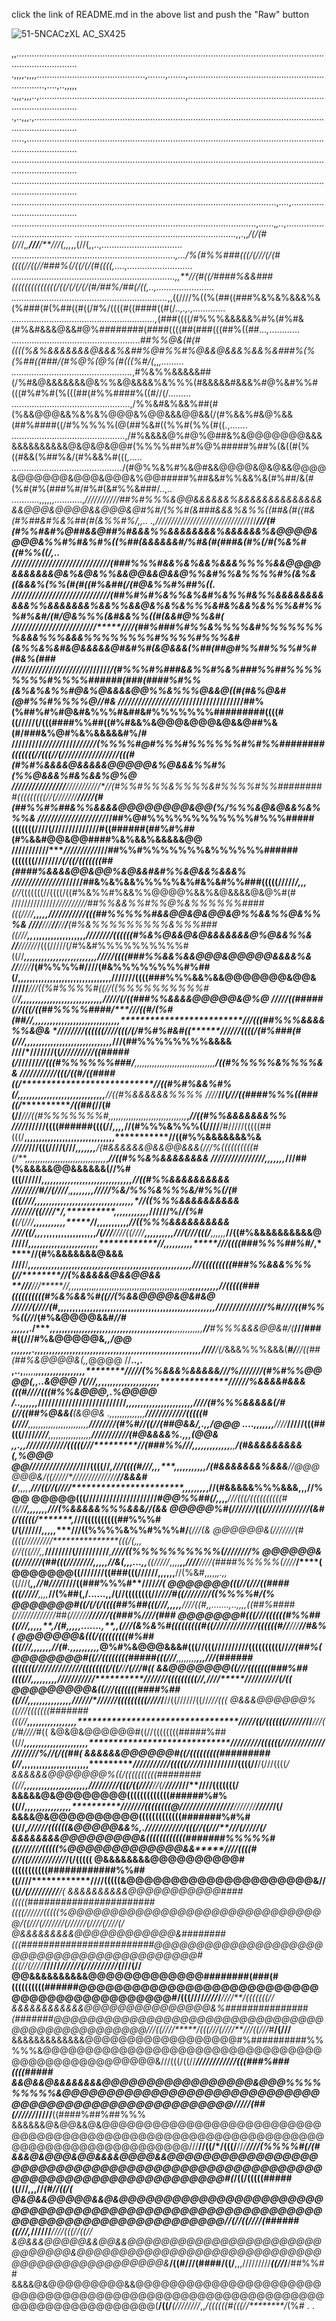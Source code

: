 click the link of README.md in the above list and push the "Raw" button


![51-5NCACzXL _AC_SX425_](https://user-images.githubusercontent.com/41720502/236573195-4f712c35-712c-4737-872e-b63f003fea26.jpg)

,,....................................................................................................................................................
.,,,,.,,,,...........................................,.......,.......,...................................................................,....,..,,,,,
.,,,.,,,..,..........................................................,................................................................................
.,..,,,.,.............................................................................................................................................
.....,................................................................................................................................................
......................................................................................................................................................
......................................................................................................................................................
.........................................................................................................,....,.......................................
.................................................................................................,......,*,..*,.......................................
................................................................,,.,,*/(/(#(//*/,*,**///**/**//****/(*,,*,*,,(//(,,..,................................
.................................................................*,.../%(#%%###(((/(///(/(#((((//((//###%(/((/(/(#((((,....,..........................
.................................................................,,**//(#((/####%&&###((((((((((((((/((/(/(/(/(#/##%/##(/((,..,.......................
..............................................................*,,((////%((%(##((###%&%&%&&&%&(%###(#(%##((#((/#%/((((#((####((#(/*..,.,.,.............
.........................................................,*(###((((/#%%%&&&&&%#%(#%#&(#%&#&&&@&&#@%########(####((((##(###(((##%((##.*..,*............
...................................................*##%%@&(#(#((((%&%&&&&&&&@&&&%&##%@#%%#%@&&@&&&%&&%&###%(%(%##((###/(#%@%(@%(#(((%#/(*,,*,.........
................................................*,#%&%%&&&&&##(/%#&@&&&&&&&@&%%&@&&&&%&%%%(#&&&&&#&&&%#@%&#%%#(((#%#%#(%(((##(#%%####%((#//(/.........
...............................................,/%%&#&%&&%##(#(%&&@@@&&%&%&%@@@&%@@&&&@@&&(/(#%&&%#&@%&&(##%####((/#%%%%%(@(##%&#((%%#(%%(#((.,.......
.............................................,/#%&&&&@%#@%@##&%&@@@@@@@&&&&&&&&&&&&&@&@&@&@@#(%%%%##%#%@%#####%##%(&((#(%((#&&(%##%&/(#%&&%#(((*,.....
............................................*/(#@%%&%#%&@#&&@@@@&@&@&&@@@@&@@@@@@&@@@&@@@&%@@#####%##&&#%%&&%&(#%##/&(#(%#(#%(###%#/#%#(&#%%&###/..,..
...........,,,,,,...........,*///////****//*//##%#%%%&@@&&&&&&%&&&&&&&&&&&&&&&&@@@&@@@@&&@@@&@#%#/(%%#(&###&&&%&%%((##&(#((#&(#%##&#%&%##(#(&%%#%/,,..
.,*/////////////////////////////*///*****///(#(#%%#&#%@##&&@##%#&&&%%&&&&&&&&%&&&&&&%&@@@@&@@@&%%#%#&%#%((%##(&&&&&&#/%#&(#(###&(#%(/#(%&%#((#%%((/,..
//////////////////////////**************///(###%%%#&&%&%&&%&&&%%%%&&@@@@&&&&&&&@&%&@&%%&&@@&&@&&@%%&#%%&%%%%#%(&%&((&&&%(%%(#(#((#%&##(/(#@&%%#%##%((.
////////////////****//////*//****////****/(##%#%#%&%%&%&#%&%%#&%%&&&&&&&&&&&%%&&&&&&&%&&%%&&@&%&%&%%%&#&%&&%&%%%&#%%%#%&#/(#/@&%%%(&#&&%%((#(&&#@%%&#(
////////////////*//////*///**********////(##%###%#%%&%%%%&#%%%%%%%%&&&%%%&&&%%%%%%%%#%%%%#%%%&#(&%%&%&#&@&&&&&@#&#%#(&@&&&(%##(##@#%%##%%%#%#(#&%(*###
//////////////////////***/*****//////*/(#%%%#%###&&%%#%&%###%%##%%%%%%%%#%%%%######(###(####%#%%(&%&%&%%#@&%@&&&&@@%%&%%%@&&@((#(#&%@&#(@#%%#%%%%@//#&
///////////////////*//////////////////##%(%##%#%#@&#&%%%#&##&#%%%%%%%#########((((#((/////(/(((####%%##((#%#&&%&@@@&@@@&@&&@##%&(#/###&%@#%&%&&&&&#%/#
/////////*//////*//**//*****/*/////*(%%%%#@#%%%#%%%%%%#%#%%########(((((((//(((//(/////////////////(((#(#%#%&&&&@&&&&&@@@@@&%@&&&%%#%(%%@&&&%#&%&&%@%@
////////////////**///////**////*//(#%%#%%%&%%%%&#%%%%#%%#########(((((((((//(///////**************/////(#(##%%#%##&%%&&&&@@@@@@@@&@@(%/%%%&@&@&&%&%%%&
////////////**///*/****///*/***//##%@#%%%%%%%%%%%%#%%%#####(((((((////(//////////********************////#((######(##%#%##(#%&&#@@&@@####%&%&&%&&&&&@@
///////////****//////////*//**/##%%#%%%%%%%&%%%%%%######(((((((///////*****************************/*(/*((/(((((((##(####%&&&&@@&@@%&@&&#&#%%&@&&%&&&%
//////////////**/*****//**////##&%&%&&%%%%%&%#&%&#%%###(((((/////*/*********************,,*,*****(/*/*(((((((//((((/((#%&%%#%&&%%@@@@%&&%&@&&&&@&@%#(#
//////////////***////*/*/////##%%&&%%#%%@%&%%%%%%####(((////*************************,,,,,****/*/**********/////////(((##%%%%%#&&@@&@&@@&@%%&&%%@&%%%&
///*/*******///**//**//**/**(#%&%%%%%%%%%&%%%###((///****************,,*,,,,,,,,,,,,,,,,,,*********************////////((((((#%&%@&&@&@&&&&&&&@%@&&%%&
*/*/*****/*/////*/(((/////(/#%&#%%%%%%%%%%#((//*******************,,,,,,,,,,,,,,,,,,,,,,,,,*************************/////((((###%%&&%&&@@@&@@@@@&&&&%&
//****//*//***/(#%%%%#////(#&%%%%%%%%#%##(/********************,,,,,,,,,,,,,,,,,,,,,,,,,,,,,,,**,********************///////((((###%%%&&%&&@@@@@@@&@@&
////**/***///((%#%%%%#((//((%%%%%%%%%%#(/************/******************,,,,,,,,,,,,,,,,,,,,,,,,,,,,***********************/////(/((###%%&&&&@@@@@&@%@
////*******/((#####(//(((/((##%%%%####/**********//**/((#/(%#(##//*********,,,,,,,,,,,,,,,,,,,,,,,,,,,,,,*************************///(((##%%%&&&&%%&@&
*//**////*//((((((////(((/(/#%#%#&#((*************//*////(*(((/(#%###(#(///****,,,,,,,,,,,,,,,,,,,,,,,,,,,,,,***********************///(##%%%%%%%%&&&&
////*///**////((*//////////((#####(/***************////**//*****//(((#%%%%%%###/**,,,,,,,,,,,,,,,,,,,,,,,,,,,,,,,,********************/((#%%%%%&%%%%&&
///*******////////(((/((#/((####((/**********************************//((#%#%&&%#%(/**,,,,,,,,,,,,,,,,,,,,,,,,,,,,,,******************//((#%&&&&&&%%%%
////*****//(*///((####%%%((###((/****************/((##(*/****/(#(//*****///((#%%%%%%%#***,,,,,,,,,,,,,,,,,,,,,,,,,,,,,,*,***,*********//((#%%&&&&&&&%%
////*****//////((((######((((//**********,,*,,***//(#%%%&%%%((////****/#/////(((((##(((/****,,,,,,,,,,,,,,,,,,,,,,,,,,,,,,,***********//((#%%&&&&&&&%&
****/***////*///(((////(///*************,,,,,,,******/(#&&&&&&@&&@@&&&(/*//%((((((((((#(*/**,,,,,,,,,,,,,,,,,,,,,,,,,,,,,,,,*,*******//((#%%&%&&&&&&&&
*//**/**/////////////******************,*,,,,,,*******///##(%&&&&&@@&&&&&&(//%#(((//////*****,,,,,,,,,,,,,,,,,,,,,,,,,,,,,,,*********//((#%%&&&&&&&&&&
*///*//*///#/**/(////***,*****************,,,,,,,,****//*///%&/%%%&%%%&/*#%%(/(#(((////****,,,,,,,,,,,,,,*,,,,,,,,,,,,,,,,,,,,*******//((%%%&&&&&&&&&&
/****//*////((**////*/********,**********,,,,,,,,,,,,*****//////%/*/******(%#(**(/(///****,,,,,,,,,,,*****/*/******,,,,,,,,,,,*******//((%%%&&&&&&&&&&
//***************//((/,*,,*,************,,,,,,,,,,,,,,,,,*****/(///**//**/*/((/***///****,,,,,,,,,,******///(///(((/****,,,,,,*******//((#%&&&&&&&&&&@
/////****************,***,,,***********,,,,,,,,,,,,,,,,,,,,***********************//****,,,,,,,,,,*****///((((###%%%##%#/*******,*****//(#%&&&&&&&@&&&
////****/*************,,,,,,,,,,,,,,,,,,,,,,,,,,,,,,,,,,,,,,,,,,,,,*******************,,,,,,,,,,,***///(((((((((###%%&&&%%%(//********//(%&&&&&@&&@@&&
**///****///*****//,*,,,,,,,,,*,,*,,,,,,,,,,,,,,,,,,,,,,,,,,,,,,,,,,,,***************,,,,,,,,,,***//(((((###((((((((((#%&%&&%#((******//(%&&@@@@&@&#&@
**/////***/(////(#*,,,,,,**,********,,,,,,,,,,,,,,,,,,,,,,,,,,,,,,,,,,,*,**********,,,,,,,,,,,***///////////////%#//***//((#%%%((//***/(#%&@@@@&&#*//#
,,,,,*,.**/****,,*,,,,,,,**************,,,,,,,,,,,,,,,,,,,,,,,,,,,,,,,,,*********,,,,,,,,,,,,****//***#%%%&&&@@&#/***(*****///####((///#%&@@@@@&*,,/@@
**,,,,,,,.,,,,,**,,,,,******************,,,,,,,,,,,,,,,,,,,,,,,,,,,,,,,*,*****,,,,,,,,,,,,,,,****////**/(/*&&&%%%&&&(***#/****//((##(##%&@@@@&(,,*@@@@
//**..,.  ,..,**,,,,,*************************************************,****,,,,,,,,,,,,,,,,********/*///*/*(%%&&&%&&&&&///%///////(#%#%%@@@@(,,..*&@@@
*/(//***/**,,***,,,*******************************************************,,,,,,,,,,,,,,,,,**************//*////%&&&&#&&&(((#////(((#%%&@@@,.****%@@@@
*/******..,,,**,,,***************/////////////////////////****/*****,,,,,,,,,,,,,,,,,,,,,,,***************/*/**//(#%%%&&&&&(/#(//((##%@&&(*******(&@@&
.,,*,,,,,,,,**,,,,*************////////////(((((#(///*********/****,,,,,,,,,,,,,,,,,,,,,,,,******************///***/////(#%#//((//(##@&&/*,.,*,***/@@@
***....,,,,***,,,**********////***/////(((##(((////***********////********,,,,,,,,,,,,,,,,,***********************/////****/*/////(#@&&&&%*.,,***,(@@&
****,,.******,,******/*/*//////****////(((((///****************//(###%%///***,,,,,,,,,,,,,**************,*,*********************/(#&&&&&&&&&(****,%@@@
@@*/*///**********///////////*********///((((//*********,********///((((#///********,,,****************,,,,,,,,,,*,************/(#&&&&&&&%&&&**//**@@@
@@@&/((/////*/**/////////////*********/***/&&&#(/******,,,,*,*******///((//(////***********************,,,,,,,,*,************//(#&&&&&%%%&&&,,,/**/%@@
@@@@@(((/////////////////////***************#@@%%##(/****,*,,,*******///(((/((((((((((#((//****/**********,,,,,,,**********///(%&&&&&%%%&&&******//(&&
@@@@@%#(///////(((////////////**************/(&#(/((**(((/*******,*****///((((((((((##%%%#(/(//////*******,,,,,**********///((%%%%&%%#%%%#/*****(///(&
@@@@@@&(///////(#((((/////////****************(((/(,,,*(//(((///**,,***********////////(////**//////*********,*********////((%%%%%%%%%%(*//*/***/////%
@@@@@@&((///////(##(((////////*********,,,,,***//&(,,,...,,**((/////*,,,,**,,********************////*****************////(####%%%%%(/**///*****/****(
@@@@@@@((///////((###(((//////********,,,,,**,**//(%&#,,,,,*,.,,*((///(***,,*******************/*/#////*************////((###%%%#**////**********/**/(
@@@@@@@(((//(///((####(((/////*********,,,,*******//(%##(,/......,,/(//((((((((//*************////#((///**********/////((%%%%#*******************/**(%
@@@@@@@#((/(/(/((((##%##(((///*********,,,,,*******////((#,,.......,..,,,,*((##%####(/////////////##(//////****//////((###%///*******************/(###
@@@@@@@#(((///((((((#%%##((///******,*,,,,**,*************/(#,,,,,.......,**,,*(///(&%&%#(((((((((#((/////////////((((((#//****///************/**/#&%(
@@@@@@@&(((/(((((((((#%##(((///******,,,,,,,******************//(#.,,,,,,,,,,*@**%#%&@@@&&&#(((//(((//////////((((((((((/**/******************/*/(##%(
@@@@@@@@#((//((((((((#####(((///******,,,,,,,,******************,,*,*///(######(((((((/******/////////////((((((((/((*/*******/************/**(/*//#((
&&@@@@@@@((///(((((((###%##((((//*****,,,,,,,,,*************************///////////**************///////(((((((((//**,**///*/*****/////****//*//*/(/((
@@@@@@@@@&((///(((((((####%##((///****,,,,,,,,,,,,,,,*****************//////********************//////(((((((((**/****///*/******//((//////((//*///(((
@&&&@@@@@@%((///(((((((#######(((//****,,,,,,,,,,,,,,,,,**************************************/////((/((((((////*****//*******//******///((/#*////*#((
&@&@&@@@@@@#((//((((((((#####%##((//****,,,,,,,,,,,,,,,,,,,,,,*****************************/////////((((((*///*********/////////***/////////%//(/((##(
&&&&&&@@@@@@#((/(((((((((#########(//*****,,,,,,,,,,,,,,,,,,,,,,,**********************///////////(((((////***//////////**********/((((//**/(///((((*/
&&&&&&@@@@@@@%((/((((((((((########((//*****,,,,,,,,,,,,,,,,,,,,,,*****************/////////(((/((/***//**/*********//(/****//**//***///**////(((((((/
&&&&&@&@@@@@@@@(((((((((((((######%#%((//*******,,,,,,,,,,,,,,,*,**************///////((((((((@**//////**//////*//******//**///////**********/////*/(/
&&&&@&@@@@@@@@@@(((((((((((((#######%#%#((//************,*******************//////((((((&@@@@@&&%*,.***/*//////*////****/(((//((///*****///(/***////(/
&&&&&&&&@@@@@@@@@&((((((((((((#######%%%%%#((//*************************/////(((((%@@@@@@@@@@@@@&&*****//*//((((#(/******/((///////////***/(****/(((((
@&&&&&&&&@@@@@@@@@@#(((((((((((############%%##((////**************////(((((&@@@@@@@@@@@@@@@@@@@@@&**/****/((/**********/(/****//**///**//*/******/*(*
&&&&&&&&&&@@@@@@@@@@@####(((((#######################((((//////(((((%@@@@@@@@@@@@@@@@@@@@@@@@@@@@@@@/((/**//(//***///*//(/////**/(/*//*/(/*//***/***(/
@&&&&&&&&&@@@@@@@@@@@@&########(((########################@@@@@@@@@@@@@@@@@@@@@@@@@@@@@@@@@@@@@@@@@@#(((/*/(////*****/////*//////(//////////(***///(//
@@&&&&&&&&&&@@@@@@@@@@@@@########(###(#((((((((((######@@@@@@@@@@@@@@@@@@@@@@@@@@@@@@@@@@@@@@@@@@@@@#/(((////******///*/*/***///*******/**/*(*((((((//
&&&&&&&&&&&&@@@@@@@@@@@@@@@&%###############(#######@@@@@@@@@@@@@@@@@@@@@@@@@@@@@@@@@@@@@@@@@@@@@@@@*///((//*//*****/(((///(//*//**///((///*#**/(///**
&&&&&&&&&&&&&@@@@@@@@@@@@@@@@@@#%##########%%%%%&@@@@@@@@@@@@@@@@@@@@@@@@@@@@@@@@@@@@@@@@@@@@@@@@@@&///(((/((//*****////**///////*/(((###%###((((#####
&&@&&@&&&&&&&&@@@@@@@@@@@@@@@@@&@@@%%%%%%%%%&@@@@@@@@@@@@@@@@@@@@@@@@@@@@@@@@@@@@@@@@@@@@@@@@@@@@@@/////(##(*//*//*********//*///**//**((####%##%##%%%
&&&&&&@&@@&&@&@@@@@@@@@@@@@@@@@@@@@@@@@@@@@@@@@@@@@@@@@@@@@@@@@@@@@@@@@@@@@@@@@@@@@@@@@@@@@@@@@@@@///**//((/*/(((/**//*/****/************///(%%%%#(/(#
&&&@&@@@&@@&&&&@@@@&&@@@@@@@@@@@@@@@@@@@@@@@@@@@@@@@@@@@@@@@@@@@@@@@@@@@@@@@@@@@@@@@@@@@@@@@@@@@@#(*/((/(((((#####((///**,,,//***************(#/*/((/(
@&@&&@@@@@&&@&@@@@@@@@@@@@@@@@@@@@@@@@@@@@@@@@@@@@@@@@@@@@@@@@@@@@@@@@@@@@@@@@@@@@@@@@@@@@@@@@@@**//(//((////(######((///*,*//////*****///**/(((//((//
&@&&&@@@@@&&@@&&@@@@@@@@@@@@@@@@@@@@@@@@@@@@@@&@@@@@@@@@@@@@@@@@@@@@@@@@@@@@@@@@@@@@@@@@@@@@@@&*****/((#/**//(####/((/**,,,/////////***((//*/**/##%%##
&&&&@&@@@@@@@@@&&@@@@@@@@@@@@@@@@@@@@@@@@@@@@@@@@@@@@@@@@@@@@@@@@@@@@@@@@@@@@@@@@@@@@@@@@@@@@(******/((/*******(////////*,,*/((((((#(((//********/*(%#
.
.




